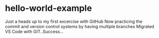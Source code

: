 # hello-world-example
Just a heads up to my first excercise with GitHub
Now practicing the commit and version control systems by having multiple branches
Migrated VS Code with GIT..Success...